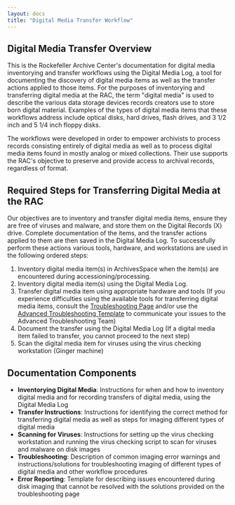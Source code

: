 ```yaml
---
layout: docs
title: "Digital Media Transfer Workflow"
---
```


## Digital Media Transfer Overview

This is the Rockefeller Archive Center's documentation for digital media inventorying and transfer workflows using the Digital Media Log, a tool for documenting the discovery of digital media items as well as the transfer actions applied to those items. For the purposes of inventorying and transferring digital media at the RAC, the term "digital media" is used to describe the various data storage devices records creators use to store born digital material. Examples of the types of digital media items that these workflows address include optical disks, hard drives, flash drives, and 3 1/2 inch and 5 1/4 inch floppy disks.

The workflows were developed in order to empower archivists to process records consisting entirely of digital media as well as to process digital media items found in mostly analog or mixed collections. Their use supports the RAC's objective to preserve and provide access to archival records, regardless of format.

## Required Steps for Transferring Digital Media at the RAC

Our objectives are to inventory and transfer digital media items, ensure they are free of viruses and malware, and store them on the Digital Records (X) drive. Complete documentation of the items, and the transfer actions applied to them are then saved in the Digital Media Log. To successfully perform these actions various tools, hardware, and workstations are used in the following ordered steps:  

1. Inventory digital media item(s) in ArchivesSpace when the item(s) are encountered during accessioning/processing. 
2. Inventory digital media item(s) using the Digital Media Log.
3. Transfer digital media item using appropriate hardware and tools (If you experience difficulties using the available tools for transferring digital media items, consult the [Troubleshooting Page](troubleshooting) and/or use the [Advanced Troubleshooting Template](error_reporting#advanced_troubleshooting_template) to communicate your issues to the Advanced Troubleshooting Team)
4. Document the transfer using the Digital Media Log (If a digital media item failed to transfer, you cannot proceed to the next step)
5. Scan the digital media item for viruses using the virus checking workstation (Ginger machine)

## Documentation Components

- **Inventorying Digital Media**: Instructions for when and how to inventory digital media and for recording transfers of digital media, using the Digital Media Log
- **Transfer Instructions**: Instructions for identifying the correct method for transferring digital media as well as steps for imaging different types of digital media
- **Scanning for Viruses**: Instructions for setting up the virus checking workstation and running the virus checking script to scan for viruses and malware on disk images
- **Troubleshooting**: Description of common imaging error warnings and instructions/solutions for troubleshooting imaging of different types of digital media and other workflow procedures
- **Error Reporting**: Template for describing issues encountered during disk imaging that cannot be resolved with the solutions provided on the troubleshooting page
